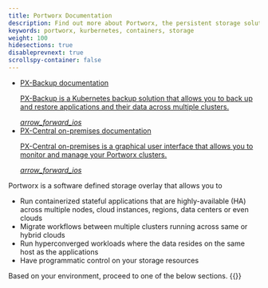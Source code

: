 ```yaml
---
title: Portworx Documentation
description: Find out more about Portworx, the persistent storage solution for containers. Come check us out for step-by-step guides and tips!
keywords: portworx, kurbernetes, containers, storage
weight: 100
hidesections: true
disableprevnext: true
scrollspy-container: false
---
```

<ul class="list-series">
<li class="list-series__item mdl-card mdl-shadow--2dp">
<a href="https://backup.docs.portworx.com">
    <div class="mdl-card__title">
    <homelistseriestitle class="mdl-card__title-text">
        PX-Backup documentation
    </homelistseriestitle>
    </div>
    <div class="mdl-card__supporting-text">
        <p>PX-Backup is a Kubernetes backup solution that allows you to back up and restore applications and their data across multiple clusters.</p>
    </div>
    <i class="material-icons">arrow_forward_ios</i>
</a>
</li>
<li class="list-series__item mdl-card mdl-shadow--2dp">
<a href="https://central.docs.portworx.com">
    <div class="mdl-card__title">
    <homelistseriestitle class="mdl-card__title-text">
        PX-Central on-premises documentation
    </homelistseriestitle>
    </div>
    <div class="mdl-card__supporting-text">
        <p>PX-Central on-premises is a graphical user interface that allows you to monitor and manage your Portworx clusters.</p>
    </div>
    <i class="material-icons">arrow_forward_ios</i>
</a>
</li>
</ul>

Portworx is a software defined storage overlay that allows you to

* Run containerized stateful applications that are highly-available (HA) across multiple nodes, cloud instances, regions, data centers or even clouds
* Migrate workflows between multiple clusters running across same or hybrid clouds
* Run hyperconverged workloads where the data resides on the same host as the applications
* Have programmatic control on your storage resources

Based on your environment, proceed to one of the below sections.
{{<homelist series="top">}}

